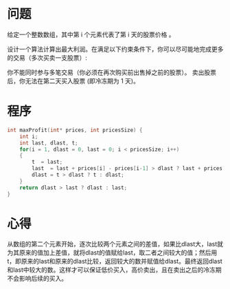 # 问题
给定一个整数数组，其中第 i 个元素代表了第 i 天的股票价格 。​

设计一个算法计算出最大利润。在满足以下约束条件下，你可以尽可能地完成更多的交易（多次买卖一支股票）:

你不能同时参与多笔交易（你必须在再次购买前出售掉之前的股票）。
卖出股票后，你无法在第二天买入股票 (即冷冻期为 1 天)。
# 程序
```C
int maxProfit(int* prices, int pricesSize) {
    int i;
    int last, dlast, t;
	for(i = 1, dlast = 0, last = 0; i < pricesSize; i++)
	{
		t  = last;
		last  = last + prices[i] - prices[i-1] > dlast ? last + prices[i] - prices[i-1] : dlast ;
		dlast = t > dlast ? t : dlast;
	}
	return dlast > last ? dlast : last;
}
```
# 心得
从数组的第二个元素开始，逐次比较两个元素之间的差值，如果比dlast大，last就为其原来的值加上差值，就将dlast的值赋给last，取二者之间较大的值；然后用t，即原来的last和原来的dlast比较，返回较大的数并赋值给dlast。最终返回dlast和last中较大的数。这样才可以保证低价买入，高价卖出，且在卖出之后的冷冻期不会影响后续的买入。